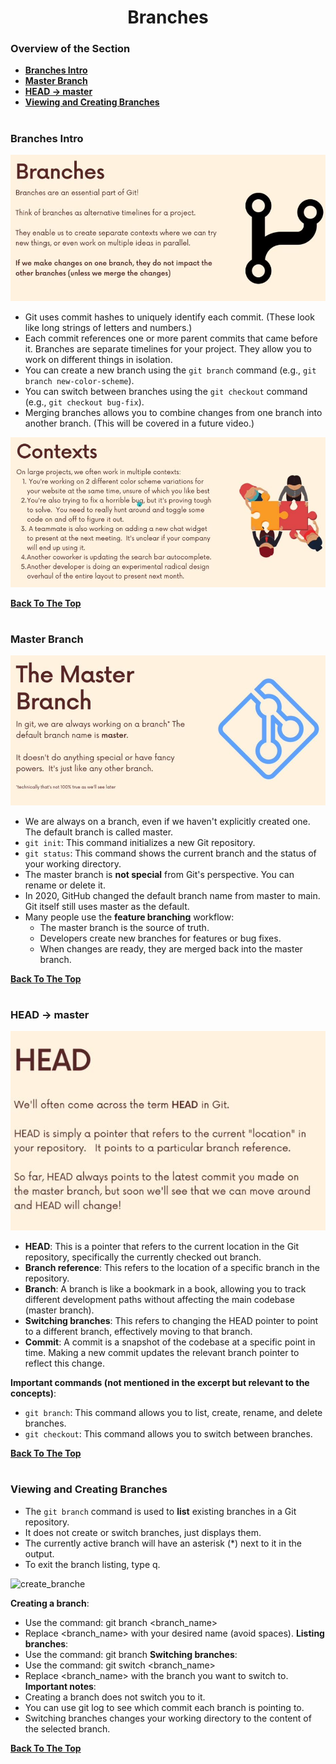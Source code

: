 <h1 align="center">Branches</h1>

### Overview of the Section
* **[Branches Intro](#branches)**
* **[Master Branch](#master)**
* **[HEAD -> master](#head-master)**
* **[Viewing and Creating Branches](#view-branches)**

#
### <a name="branches">Branches Intro</a>

![branches_2](https://github.com/tsokac2/-_-_Git_and_GitHub_CheatSheet/blob/main/src/16.JPG)

- Git uses commit hashes to uniquely identify each commit. (These look like long strings of letters and numbers.)
- Each commit references one or more parent commits that came before it.
Branches are separate timelines for your project. They allow you to work on different things in isolation.
- You can create a new branch using the ``git branch`` command (e.g., ``git branch new-color-scheme``).
- You can switch between branches using the ``git checkout`` command (e.g., ``git checkout bug-fix``).
- Merging branches allows you to combine changes from one branch into another branch. (This will be covered in a future video.)

![branches](https://github.com/tsokac2/-_-_Git_and_GitHub_CheatSheet/blob/main/src/15.JPG)

**[Back To The Top](#Overview-of-the-Section)**
#

### <a name="master">Master Branch</a>

![Master](https://github.com/tsokac2/-_-_Git_and_GitHub_CheatSheet/blob/main/src/17.JPG)

- We are always on a branch, even if we haven't explicitly created one. The default branch is called master.
- ``git init``: This command initializes a new Git repository.
- ``git status``: This command shows the current branch and the status of your working directory.
- The master branch is **not special** from Git's perspective. You can rename or delete it.
- In 2020, GitHub changed the default branch name from master to main. Git itself still uses master as the default.
- Many people use the **feature branching** workflow:
    - The master branch is the source of truth.
    - Developers create new branches for features or bug fixes.
    - When changes are ready, they are merged back into the master branch.

**[Back To The Top](#Overview-of-the-Section)**
#

### <a name="head-master">HEAD -> master</a>

![head](https://github.com/tsokac2/-_-_Git_and_GitHub_CheatSheet/blob/main/src/18.JPG)

- **HEAD**: This is a pointer that refers to the current location in the Git repository, specifically the currently checked out branch.
- **Branch reference**: This refers to the location of a specific branch in the repository.
- **Branch**: A branch is like a bookmark in a book, allowing you to track different development paths without affecting the main codebase (master branch).
- **Switching branches**: This refers to changing the HEAD pointer to point to a different branch, effectively moving to that branch.
- **Commit**: A commit is a snapshot of the codebase at a specific point in time. Making a new commit updates the relevant branch pointer to reflect this change.

**Important commands (not mentioned in the excerpt but relevant to the concepts)**:

- ``git branch``: This command allows you to list, create, rename, and delete branches.
- ``git checkout``: This command allows you to switch between branches.

**[Back To The Top](#Overview-of-the-Section)**
#

### <a name="view-branches">Viewing and Creating Branches</a>

- The ``git branch`` command is used to **list** existing branches in a Git repository.
- It does not create or switch branches, just displays them.
- The currently active branch will have an asterisk (*) next to it in the output.
- To exit the branch listing, type q.

![create_branche]()

**Creating a branch**:
- Use the command: git branch <branch_name>
- Replace <branch_name> with your desired name (avoid spaces).
**Listing branches**:
- Use the command: git branch
**Switching branches**:
- Use the command: git switch <branch_name>
- Replace <branch_name> with the branch you want to switch to.
**Important notes**:
- Creating a branch does not switch you to it.
- You can use git log to see which commit each branch is pointing to.
- Switching branches changes your working directory to the content of the selected branch.


**[Back To The Top](#Overview-of-the-Section)**
#
